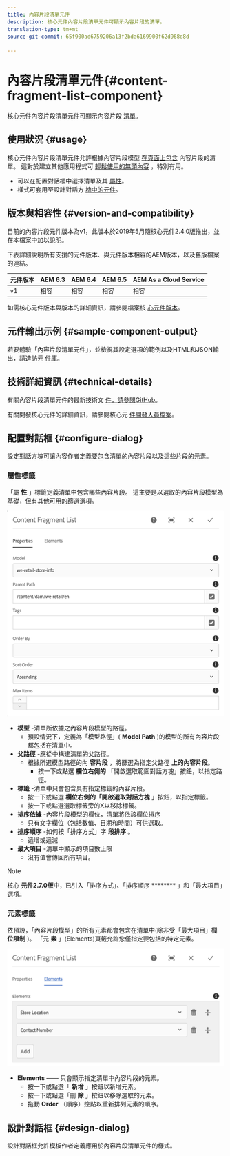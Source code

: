 ```yaml
---
title: 內容片段清單元件
description: 核心元件內容片段清單元件可顯示內容片段的清單。
translation-type: tm+mt
source-git-commit: 65f900ad6759206a13f2bda6169900f62d968d8d

---
```



# 內容片段清單元件{#content-fragment-list-component}

核心元件內容片段清單元件可顯示內容片段 [清單](https://docs.adobe.com/content/help/en/experience-manager-cloud-service/assets/content-fragments/content-fragments.html)。

## 使用狀況 {#usage}

核心元件內容片段清單元件允許根據內容片段模型 [在頁面上包含](https://docs.adobe.com/content/help/en/experience-manager-cloud-service/assets/content-fragments/content-fragments.html) 內容片段的清單。 這對於建立其他應用程式可 [輕鬆使用的無頭內容](https://helpx.adobe.com/experience-manager/6-5/sites/developing/user-guide.html?topic=/experience-manager/6-5/sites/developing/morehelp/headless.ug.js) ，特別有用。

* 可以在配置對話框中選擇清單及其 [屬性](#configure-dialog)。
* 樣式可套用至設計對話方 [塊中的元件](#design-dialog)。

## 版本與相容性 {#version-and-compatibility}

目前的內容片段元件版本為v1，此版本於2019年5月隨核心元件2.4.0版推出，並在本檔案中加以說明。

下表詳細說明所有支援的元件版本、與元件版本相容的AEM版本，以及舊版檔案的連結。

| 元件版本 | AEM 6.3 | AEM 6.4 | AEM 6.5 | AEM As a Cloud Service |
|--- |--- |--- |---|---|
| v1 | 相容 | 相容 | 相容 | 相容 |

如需核心元件版本與版本的詳細資訊，請參閱檔案核 [心元件版本](versions.md)。

## 元件輸出示例 {#sample-component-output}

若要體驗「內容片段清單元件」，並檢視其設定選項的範例以及HTML和JSON輸出，請造訪元 [件庫](https://adobe.com/go/aem_cmp_library_cflist)。

## 技術詳細資訊 {#technical-details}

有關內容片段清單元件的最新技術文 [件，請參閱GitHub](https://adobe.com/go/aem_cmp_tech_cflist_v1)。

有關開發核心元件的詳細資訊，請參閱核心元 [件開發人員檔案](developing.md)。

## 配置對話框 {#configure-dialog}

設定對話方塊可讓內容作者定義要包含清單的內容片段以及這些片段的元素。

### 屬性標籤

「屬 **性** 」標籤定義清單中包含哪些內容片段。 這主要是以選取的內容片段模型為基礎，但有其他可用的篩選選項。

![](assets/screen-shot-2019-09-25-10.32.10.png)

* **模型** -清單所依據之內容片段模型的路徑。
   * 預設情況下，定義為「模型路徑」( **Model Path** )的模型的所有內容片段都包括在清單中。
* **父路徑** -應從中構建清單的父路徑。
   * 根據所選模型路徑的內 **容片段** ，將篩選為指定父路徑 **上的內容片段**。
      * 按一下或點選 **欄位右側的** 「開啟選取範圍對話方塊」按鈕，以指定路徑。
* **標籤** -清單中只會包含具有指定標籤的內容片段。
   * 按一下或點選 **欄位右側的「開啟選取對話方塊** 」按鈕，以指定標籤。
   * 按一下或點選選取標籤旁的X以移除標籤。
* **排序依據** -內容片段模型的欄位，清單將依該欄位排序
   * 只有文字欄位（包括數值、日期和時間）可供選取。
* **排序順序** -如何按「排序方式」字 **段排序** 。
   * 遞增或遞減
* **最大項目** -清單中顯示的項目數上限
   * 沒有值會傳回所有項目。

>[!NOTE]
>核心 **元件2.7.0版中**，已引入「排序方式」、「排序順序 ******** 」和「最大項目」選項。

### 元素標籤

依預設，「內容片段模型」的所有元素都會包含在清單中(除非受「最大項目」欄 **位限制** )。 「元 **素** 」(Elements)頁籤允許您僅指定要包括的特定元素。

![](assets/screen-shot-2019-05-08-10.47.34.png)

* **Elements** —— 只會顯示指定清單中內容片段的元素。
   * 按一下或點選「 **新增** 」按鈕以新增元素。
   * 按一下或點選「刪 **除** 」按鈕以移除選取的元素。
   * 拖動 **Order** （順序）控點以重新排列元素的順序。

## 設計對話框 {#design-dialog}

設計對話框允許模板作者定義應用於內容片段清單元件的樣式。
